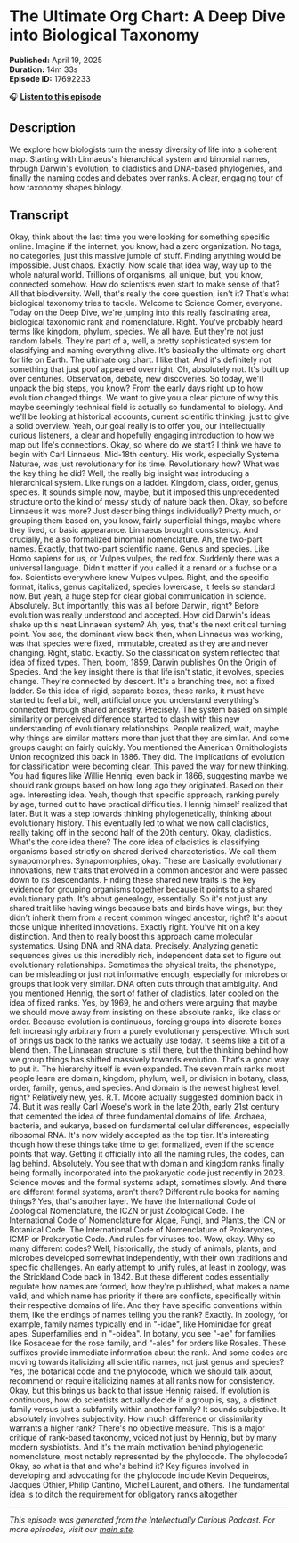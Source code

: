 # The Ultimate Org Chart: A Deep Dive into Biological Taxonomy

**Published:** April 19, 2025  
**Duration:** 14m 33s  
**Episode ID:** 17692233

🎧 **[Listen to this episode](https://intellectuallycurious.buzzsprout.com/2529712/episodes/17692233-the-ultimate-org-chart-a-deep-dive-into-biological-taxonomy)**

## Description

We explore how biologists turn the messy diversity of life into a coherent map. Starting with Linnaeus's hierarchical system and binomial names, through Darwin's evolution, to cladistics and DNA-based phylogenies, and finally the naming codes and debates over ranks. A clear, engaging tour of how taxonomy shapes biology.

## Transcript

Okay, think about the last time you were looking for something specific online. Imagine if the internet, you know, had a zero organization. No tags, no categories, just this massive jumble of stuff. Finding anything would be impossible. Just chaos. Exactly. Now scale that idea way, way up to the whole natural world. Trillions of organisms, all unique, but, you know, connected somehow. How do scientists even start to make sense of that? All that biodiversity. Well, that's really the core question, isn't it? That's what biological taxonomy tries to tackle. Welcome to Science Corner, everyone. Today on the Deep Dive, we're jumping into this really fascinating area, biological taxonomic rank and nomenclature. Right. You've probably heard terms like kingdom, phylum, species. We all have. But they're not just random labels. They're part of a, well, a pretty sophisticated system for classifying and naming everything alive. It's basically the ultimate org chart for life on Earth. The ultimate org chart. I like that. And it's definitely not something that just poof appeared overnight. Oh, absolutely not. It's built up over centuries. Observation, debate, new discoveries. So today, we'll unpack the big steps, you know? From the early days right up to how evolution changed things. We want to give you a clear picture of why this maybe seemingly technical field is actually so fundamental to biology. And we'll be looking at historical accounts, current scientific thinking, just to give a solid overview. Yeah, our goal really is to offer you, our intellectually curious listeners, a clear and hopefully engaging introduction to how we map out life's connections. Okay, so where do we start? I think we have to begin with Carl Linnaeus. Mid-18th century. His work, especially Systema Naturae, was just revolutionary for its time. Revolutionary how? What was the key thing he did? Well, the really big insight was introducing a hierarchical system. Like rungs on a ladder. Kingdom, class, order, genus, species. It sounds simple now, maybe, but it imposed this unprecedented structure onto the kind of messy study of nature back then. Okay, so before Linnaeus it was more? Just describing things individually? Pretty much, or grouping them based on, you know, fairly superficial things, maybe where they lived, or basic appearance. Linnaeus brought consistency. And crucially, he also formalized binomial nomenclature. Ah, the two-part names. Exactly, that two-part scientific name. Genus and species. Like Homo sapiens for us, or Vulpes vulpes, the red fox. Suddenly there was a universal language. Didn't matter if you called it a renard or a fuchse or a fox. Scientists everywhere knew Vulpes vulpes. Right, and the specific format, italics, genus capitalized, species lowercase, it feels so standard now. But yeah, a huge step for clear global communication in science. Absolutely. But importantly, this was all before Darwin, right? Before evolution was really understood and accepted. How did Darwin's ideas shake up this neat Linnaean system? Ah, yes, that's the next critical turning point. You see, the dominant view back then, when Linnaeus was working, was that species were fixed, immutable, created as they are and never changing. Right, static. Exactly. So the classification system reflected that idea of fixed types. Then, boom, 1859, Darwin publishes On the Origin of Species. And the key insight there is that life isn't static, it evolves, species change. They're connected by descent. It's a branching tree, not a fixed ladder. So this idea of rigid, separate boxes, these ranks, it must have started to feel a bit, well, artificial once you understand everything's connected through shared ancestry. Precisely. The system based on simple similarity or perceived difference started to clash with this new understanding of evolutionary relationships. People realized, wait, maybe why things are similar matters more than just that they are similar. And some groups caught on fairly quickly. You mentioned the American Ornithologists Union recognized this back in 1886. They did. The implications of evolution for classification were becoming clear. This paved the way for new thinking. You had figures like Willie Hennig, even back in 1866, suggesting maybe we should rank groups based on how long ago they originated. Based on their age. Interesting idea. Yeah, though that specific approach, ranking purely by age, turned out to have practical difficulties. Hennig himself realized that later. But it was a step towards thinking phylogenetically, thinking about evolutionary history. This eventually led to what we now call cladistics, really taking off in the second half of the 20th century. Okay, cladistics. What's the core idea there? The core idea of cladistics is classifying organisms based strictly on shared derived characteristics. We call them synapomorphies. Synapomorphies, okay. These are basically evolutionary innovations, new traits that evolved in a common ancestor and were passed down to its descendants. Finding these shared new traits is the key evidence for grouping organisms together because it points to a shared evolutionary path. It's about genealogy, essentially. So it's not just any shared trait like having wings because bats and birds have wings, but they didn't inherit them from a recent common winged ancestor, right? It's about those unique inherited innovations. Exactly right. You've hit on a key distinction. And then to really boost this approach came molecular systematics. Using DNA and RNA data. Precisely. Analyzing genetic sequences gives us this incredibly rich, independent data set to figure out evolutionary relationships. Sometimes the physical traits, the phenotype, can be misleading or just not informative enough, especially for microbes or groups that look very similar. DNA often cuts through that ambiguity. And you mentioned Hennig, the sort of father of cladistics, later cooled on the idea of fixed ranks. Yes, by 1969, he and others were arguing that maybe we should move away from insisting on these absolute ranks, like class or order. Because evolution is continuous, forcing groups into discrete boxes felt increasingly arbitrary from a purely evolutionary perspective. Which sort of brings us back to the ranks we actually use today. It seems like a bit of a blend then. The Linnaean structure is still there, but the thinking behind how we group things has shifted massively towards evolution. That's a good way to put it. The hierarchy itself is even expanded. The seven main ranks most people learn are domain, kingdom, phylum, well, or division in botany, class, order, family, genus, and species. And domain is the newest highest level, right? Relatively new, yes. R.T. Moore actually suggested dominion back in 74. But it was really Carl Woese's work in the late 20th, early 21st century that cemented the idea of three fundamental domains of life. Archaea, bacteria, and eukarya, based on fundamental cellular differences, especially ribosomal RNA. It's now widely accepted as the top tier. It's interesting though how these things take time to get formalized, even if the science points that way. Getting it officially into all the naming rules, the codes, can lag behind. Absolutely. You see that with domain and kingdom ranks finally being formally incorporated into the prokaryotic code just recently in 2023. Science moves and the formal systems adapt, sometimes slowly. And there are different formal systems, aren't there? Different rule books for naming things? Yes, that's another layer. We have the International Code of Zoological Nomenclature, the ICZN or just Zoological Code. The International Code of Nomenclature for Algae, Fungi, and Plants, the ICN or Botanical Code. The International Code of Nomenclature of Prokaryotes, ICMP or Prokaryotic Code. And rules for viruses too. Wow, okay. Why so many different codes? Well, historically, the study of animals, plants, and microbes developed somewhat independently, with their own traditions and specific challenges. An early attempt to unify rules, at least in zoology, was the Strickland Code back in 1842. But these different codes essentially regulate how names are formed, how they're published, what makes a name valid, and which name has priority if there are conflicts, specifically within their respective domains of life. And they have specific conventions within them, like the endings of names telling you the rank? Exactly. In zoology, for example, family names typically end in "-idae", like Hominidae for great apes. Superfamilies end in "-oidea". In botany, you see "-ae" for families like Rosaceae for the rose family, and "-ales" for orders like Rosales. These suffixes provide immediate information about the rank. And some codes are moving towards italicizing all scientific names, not just genus and species? Yes, the botanical code and the phylocode, which we should talk about, recommend or require italicizing names at all ranks now for consistency. Okay, but this brings us back to that issue Hennig raised. If evolution is continuous, how do scientists actually decide if a group is, say, a distinct family versus just a subfamily within another family? It sounds subjective. It absolutely involves subjectivity. How much difference or dissimilarity warrants a higher rank? There's no objective measure. This is a major critique of rank-based taxonomy, voiced not just by Hennig, but by many modern sysbiotists. And it's the main motivation behind phylogenetic nomenclature, most notably represented by the phylocode. The phylocode? Okay, so what is that and who's behind it? Key figures involved in developing and advocating for the phylocode include Kevin Dequeiros, Jacques Othier, Philip Cantino, Michel Laurent, and others. The fundamental idea is to ditch the requirement for obligatory ranks altogether

---
*This episode was generated from the Intellectually Curious Podcast. For more episodes, visit our [main site](https://intellectuallycurious.buzzsprout.com).*
